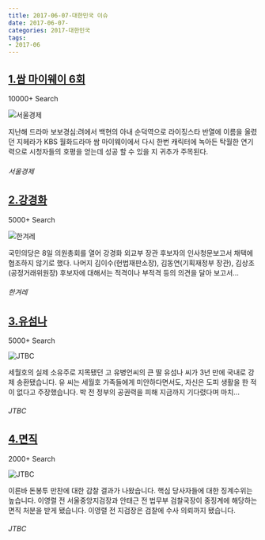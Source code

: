```yaml
---
title: 2017-06-07-대한민국 이슈
date: 2017-06-07-
categories: 2017-대한민국
tags: 
- 2017-06
---
```


[1.쌈 마이웨이 6회](http://www.sedaily.com/NewsView/1OH3F0YOKS)
--

10000+ Search

![서울경제](http://t0.gstatic.com/images?q=tbn:ANd9GcRR5HuRTm4gvns1C2Y5peNSyiA7syK-7daR0ULqX5DpuYIUk4Qdn24nF3LdA3H3_eiTCfZ28d6C)

지난해 드라마 보보경심:려에서 백현의 아내 순덕역으로 라이징스타 반열에 이름을 올렸던 지헤라가 KBS 월화드라마 쌈 마이웨이에서 다시 한번 캐릭터에 녹아든 탁월한 연기력으로 시청자들의 호평을 얻는데 성공 할 수 있을 지 귀추가 주목된다.
###### 서울경제

[2.강경화](http://www.hani.co.kr/arti/politics/assembly/797954.html)
--

5000+ Search

![한겨레](http://t1.gstatic.com/images?q=tbn:ANd9GcSMB0FvbJuuI6MtefoLgU-sirufMdRS5_Uo3qBHmgS8xhEjmP5jckNN9KHa6ZSKoV8Bqe0o6KW_)

국민의당은 8일 의원총회를 열어 강경화 외교부 장관 후보자의 인사청문보고서 채택에 협조하지 않기로 했다. 나머지 김이수(헌법재판소장), 김동연(기획재정부 장관), 김상조(공정거래위원장) 후보자에 대해서는 적격이나 부적격 등의 의견을 달아 보고서...
###### 한겨레

[3.유섬나](http://news.jtbc.joins.com/html/322/NB11479322.html)
--

5000+ Search

![JTBC](http://t3.gstatic.com/images?q=tbn:ANd9GcTk5HPkNfGPyPdvNEB9mUHKVLr_-VJDDciPFXBVLQ-n6w7L9rZt9uR8Gx23xoreQopDHSjSsFZZ)

세월호의 실제 소유주로 지목됐던 고 유병언씨의 큰 딸 유섬나 씨가 3년 만에 국내로 강제 송환됐습니다. 유 씨는 세월호 가족들에게 미안하다면서도, 자신은 도피 생활을 한 적이 없다고 주장했습니다. 박 전 정부의 공권력을 피해 지금까지 기다렸다며 마치...
###### JTBC

[4.면직](http://mnews.jtbc.joins.com/News/Article.aspx?news_id=NB11479176)
--

2000+ Search

![JTBC](http://t1.gstatic.com/images?q=tbn:ANd9GcQwhtTeHBDI8FemjgrEMwoaZXyLLSjTCpFVL2jyh_IE8JlyPU7qqqaLKaT4KE88J6MC4fH5l1Iv)

이른바 돈봉투 만찬에 대한 감찰 결과가 나왔습니다. 핵심 당사자들에 대한 징계수위는 높습니다. 이영렬 전 서울중앙지검장과 안태근 전 법무부 검찰국장이 중징계에 해당하는 면직 처분을 받게 됐습니다. 이영렬 전 지검장은 검찰에 수사 의뢰까지 됐습니다.
###### JTBC

